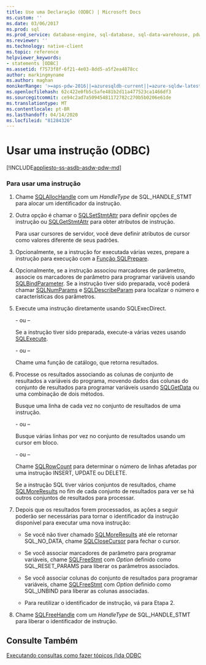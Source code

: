 ```yaml
---
title: Use uma Declaração (ODBC) | Microsoft Docs
ms.custom: ''
ms.date: 03/06/2017
ms.prod: sql
ms.prod_service: database-engine, sql-database, sql-data-warehouse, pdw
ms.reviewer: ''
ms.technology: native-client
ms.topic: reference
helpviewer_keywords:
- statements [ODBC]
ms.assetid: f7573f8f-6f21-4e03-8dd5-a5f2ea4878cc
author: markingmyname
ms.author: maghan
monikerRange: '>=aps-pdw-2016||=azuresqldb-current||=azure-sqldw-latest||>=sql-server-2016||=sqlallproducts-allversions||>=sql-server-linux-2017||=azuresqldb-mi-current'
ms.openlocfilehash: 62c422e0fb5c5afe481b2d11a477523ca1466df3
ms.sourcegitcommit: ce94c2ad7a50945481172782c270b5b0206e61de
ms.translationtype: MT
ms.contentlocale: pt-BR
ms.lasthandoff: 04/14/2020
ms.locfileid: "81284326"
---
```

# <a name="use-a-statement-odbc"></a>Usar uma instrução (ODBC)
[!INCLUDE[appliesto-ss-asdb-asdw-pdw-md](../../../includes/appliesto-ss-asdb-asdw-pdw-md.md)]

    
### <a name="to-use-a-statement"></a>Para usar uma instrução  
  
1.  Chame [SQLAllocHandle](https://go.microsoft.com/fwlink/?LinkId=58396) com um *HandleType* de SQL_HANDLE_STMT para alocar um identificador da instrução.  
  
2.  Outra opção é chamar o [SQLSetStmtAttr](../../../relational-databases/native-client-odbc-api/sqlsetstmtattr.md) para definir opções de instrução ou [SQLGetStmtAttr](../../../relational-databases/native-client-odbc-api/sqlgetstmtattr.md) para obter atributos de instrução.  
  
     Para usar cursores de servidor, você deve definir atributos de cursor como valores diferente de seus padrões.  
  
3.  Opcionalmente, se a instrução for executada várias vezes, prepare a instrução para execução com a [Função SQLPrepare](https://go.microsoft.com/fwlink/?LinkId=59360).  
  
4.  Opcionalmente, se a instrução associou marcadores de parâmetro, associe os marcadores de parâmetro para programar variáveis usando [SQLBindParameter](../../../relational-databases/native-client-odbc-api/sqlbindparameter.md). Se a instrução tiver sido preparada, você poderá chamar [SQLNumParams](https://go.microsoft.com/fwlink/?LinkId=58404) e [SQLDescribeParam](../../../relational-databases/native-client-odbc-api/sqldescribeparam.md) para localizar o número e características dos parâmetros.  
  
5.  Execute uma instrução diretamente usando SQLExecDirect.  
  
     \- ou –  
  
     Se a instrução tiver sido preparada, execute-a várias vezes usando [SQLExecute](https://go.microsoft.com/fwlink/?LinkId=58400).  
  
     \- ou –  
  
     Chame uma função de catálogo, que retorna resultados.  
  
6.  Processe os resultados associando as colunas de conjunto de resultados a variáveis do programa, movendo dados das colunas do conjunto de resultados para programar variáveis usando [SQLGetData](../../../relational-databases/native-client-odbc-api/sqlgetdata.md) ou uma combinação de dois métodos.  
  
     Busque uma linha de cada vez no conjunto de resultados de uma instrução.  
  
     \- ou –  
  
     Busque várias linhas por vez no conjunto de resultados usando um cursor em bloco.  
  
     \- ou –  
  
     Chame [SQLRowCount](../../../relational-databases/native-client-odbc-api/sqlrowcount.md) para determinar o número de linhas afetadas por uma instrução INSERT, UPDATE ou DELETE.  
  
     Se a instrução SQL tiver vários conjuntos de resultados, chame [SQLMoreResults](../../../relational-databases/native-client-odbc-api/sqlmoreresults.md) no fim de cada conjunto de resultados para ver se há outros conjuntos de resultados para processar.  
  
7.  Depois que os resultados forem processados, as ações a seguir poderão ser necessárias para tornar o identificador da instrução disponível para executar uma nova instrução:  
  
    -   Se você não tiver chamado [SQLMoreResults](../../../relational-databases/native-client-odbc-api/sqlmoreresults.md) até ele retornar SQL_NO_DATA, chame [SQLCloseCursor](../../../relational-databases/native-client-odbc-api/sqlclosecursor.md) para fechar o cursor.  
  
    -   Se você associar marcadores de parâmetro para programar variáveis, chame [SQLFreeStmt](../../../relational-databases/native-client-odbc-api/sqlfreestmt.md) com *Option* definido como SQL_RESET_PARAMS para liberar os parâmetros associados.  
  
    -   Se você associar colunas do conjunto de resultados para programar variáveis, chame [SQLFreeStmt](../../../relational-databases/native-client-odbc-api/sqlfreestmt.md) com *Option* definido como SQL_UNBIND para liberar as colunas associadas.  
  
    -   Para reutilizar o identificador de instrução, vá para Etapa 2.  
  
8.  Chame [SQLFreeHandle](../../../relational-databases/native-client-odbc-api/sqlfreehandle.md) com um *HandleType* de SQL_HANDLE_STMT para liberar o identificador de instrução.  
  
## <a name="see-also"></a>Consulte Também  
 [Executando consultas como fazer tópicos &#40;&#41;da ODBC](../../../relational-databases/native-client-odbc-how-to/execute-queries/executing-queries-how-to-topics-odbc.md)  
  
  
